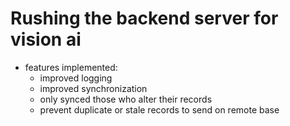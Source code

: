 # Rushing the backend server for vision ai
- features implemented:
    - improved logging
    - improved synchronization
    - only synced those who alter their records
    - prevent duplicate or stale records to send on remote base
